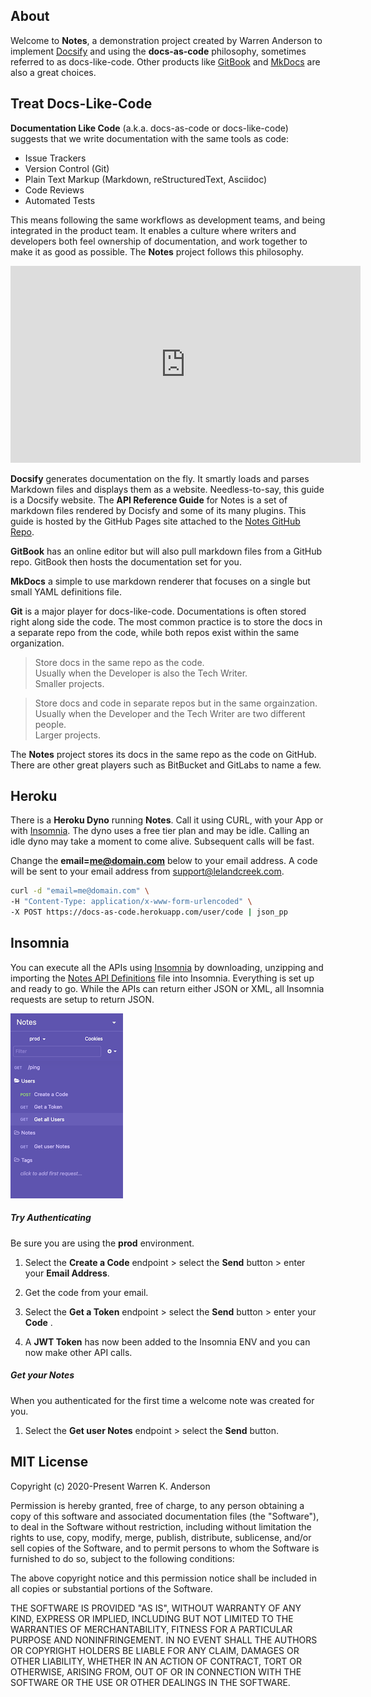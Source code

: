 ## About

Welcome to **Notes**, a demonstration project created by Warren Anderson to implement [Docsify](https://docsify.js.org) and  using the **docs-as-code** philosophy, sometimes referred to as docs-like-code. Other products like [GitBook](https://www.gitbook.com) and [MkDocs](https://www.mkdocs.org) are also a great choices.

<!--------------------------------------
DOCS-LIKE-CODE
--------------------------------------->

## Treat Docs-Like-Code

**Documentation Like Code** (a.k.a. docs-as-code or docs-like-code) suggests that we write documentation with the same tools as code:

- Issue Trackers
- Version Control (Git)
- Plain Text Markup (Markdown, reStructuredText, Asciidoc)
- Code Reviews
- Automated Tests

This means following the same workflows as development teams, and being integrated in the product team. It enables a culture where writers and developers both feel ownership of documentation, and work together to make it as good as possible. The **Notes** project follows this philosophy.

<iframe width="560" height="315" src="https://www.youtube.com/embed/ftnVllssoI8" frameborder="0" allow="accelerometer; autoplay; clipboard-write; encrypted-media; gyroscope; picture-in-picture" allowfullscreen></iframe>

**Docsify** generates documentation on the fly. It smartly loads and parses Markdown files and displays them as a website. Needless-to-say, this guide is a Docsify website. The **API Reference Guide** for Notes is a set of markdown files rendered by Docisfy and some of its many plugins. This guide is hosted by the GitHub Pages site attached to the [Notes GitHub Repo](https://github.com/wkande/notes).

**GitBook** has an online editor but will also pull markdown files from a GitHub repo. GitBook then hosts the documentation set for you.

**MkDocs** a simple to use markdown renderer that focuses on a single but small YAML definitions file.

**Git** is a major player for docs-like-code. Documentations is often stored right along side the code. The most common practice is to store the docs in a separate repo from the code, while both repos exist within the same organization.

> Store docs in the same repo as the code.
> <br>Usually when the Developer is also the Tech Writer.
> <br>Smaller projects.

> Store docs and code in separate repos but in the same orgainzation.
> <br>Usually when the Developer and the Tech Writer are two different people.
> <br>Larger projects.

The **Notes** project stores its docs in the same repo as the code on GitHub. There are other great players such as BitBucket and GitLabs to name a few.

<!--------------------------------------
HEROKU
--------------------------------------->

## Heroku

There is a **Heroku Dyno** running **Notes**. Call it using CURL, with your App or with [Insomnia](/#Insomnia). The dyno uses a free tier plan and may be idle. Calling an idle dyno may take a moment to come alive. Subsequent calls will be fast.

Change the **email=me@domain.com** below to your email address. A code will be sent to your email address from support@lelandcreek.com.

```bash
curl -d "email=me@domain.com" \
-H "Content-Type: application/x-www-form-urlencoded" \
-X POST https://docs-as-code.herokuapp.com/user/code | json_pp
```

<!--------------------------------------
INSOMNIA
--------------------------------------->

## Insomnia

You can execute all the APIs using [Insomnia](https://insomnia.rest) by downloading, unzipping and importing the <a id="raw-url" href="../GettingStarted/Insomnia.json.zip">Notes API Definitions</a> file into Insomnia. Everything is set up and ready to go.  While the APIs can return either JSON or XML, all Insomnia requests are setup to return JSON.

![insomnia](../assets/insomnia.png)

##### Try Authenticating

Be sure you are using the **prod** environment.

1. Select the **Create a Code** endpoint > select the **Send** button > enter your **Email Address**.

1. Get the code from your email.

1. Select the **Get a Token** endpoint > select the **Send** button > enter your **Code** .

1. A **JWT Token** has now been added to the Insomnia ENV and you can now make other API calls.

##### Get your Notes

When you authenticated for the first time a welcome note was created for you.

1. Select the **Get user Notes** endpoint > select the **Send** button.

<!--------------------------------------
LICENSE
--------------------------------------->

## MIT License

Copyright (c) 2020-Present Warren K. Anderson

Permission is hereby granted, free of charge, to any person obtaining a copy
of this software and associated documentation files (the "Software"), to deal
in the Software without restriction, including without limitation the rights
to use, copy, modify, merge, publish, distribute, sublicense, and/or sell
copies of the Software, and to permit persons to whom the Software is
furnished to do so, subject to the following conditions:

The above copyright notice and this permission notice shall be included in all
copies or substantial portions of the Software.

THE SOFTWARE IS PROVIDED "AS IS", WITHOUT WARRANTY OF ANY KIND, EXPRESS OR
IMPLIED, INCLUDING BUT NOT LIMITED TO THE WARRANTIES OF MERCHANTABILITY,
FITNESS FOR A PARTICULAR PURPOSE AND NONINFRINGEMENT. IN NO EVENT SHALL THE
AUTHORS OR COPYRIGHT HOLDERS BE LIABLE FOR ANY CLAIM, DAMAGES OR OTHER
LIABILITY, WHETHER IN AN ACTION OF CONTRACT, TORT OR OTHERWISE, ARISING FROM,
OUT OF OR IN CONNECTION WITH THE SOFTWARE OR THE USE OR OTHER DEALINGS IN THE
SOFTWARE.
